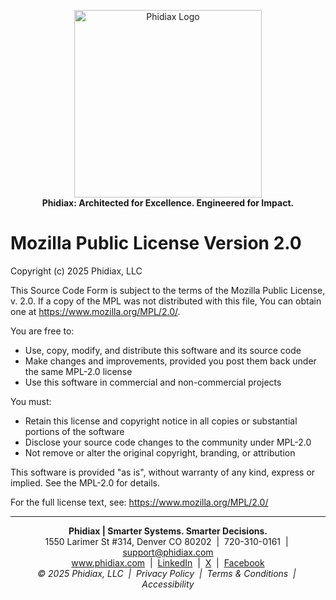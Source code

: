 <p align="center">
		<a href="https://www.phidiax.com/" target="_blank"><img src="https://static.wixstatic.com/media/f9592c_36f18dd9f56d463cb8dcc9ae97d69ac4~mv2.png/v1/crop/x_93,y_20,w_316,h_85/fill/w_442,h_112,al_c,lg_1,q_85,enc_avif,quality_auto/logo_icon_w500_h125_transparent_white.png" alt="Phidiax Logo" width="300" /></a>
		<br>
		<strong>Phidiax: Architected for Excellence. Engineered for Impact.</strong>
</p>

Mozilla Public License Version 2.0
=================================

Copyright (c) 2025 Phidiax, LLC

This Source Code Form is subject to the terms of the Mozilla Public License, v. 2.0. If a copy of the MPL was not distributed with this file, You can obtain one at https://www.mozilla.org/MPL/2.0/.

You are free to:
- Use, copy, modify, and distribute this software and its source code
- Make changes and improvements, provided you post them back under the same MPL-2.0 license
- Use this software in commercial and non-commercial projects

You must:
- Retain this license and copyright notice in all copies or substantial portions of the software
- Disclose your source code changes to the community under MPL-2.0
- Not remove or alter the original copyright, branding, or attribution

This software is provided "as is", without warranty of any kind, express or implied. See the MPL-2.0 for details.

For the full license text, see: https://www.mozilla.org/MPL/2.0/

---
<p align="center">
	<strong>Phidiax | Smarter Systems. Smarter Decisions.</strong><br>
	1550 Larimer St #314, Denver CO 80202 &nbsp;|&nbsp; 720-310-0161 &nbsp;|&nbsp; <a href="mailto:support@phidiax.com">support@phidiax.com</a><br>
	<a href="https://www.phidiax.com">www.phidiax.com</a> &nbsp;|&nbsp; <a href="https://www.facebook.com/Phidiax">LinkedIn</a> &nbsp;|&nbsp; <a href="https://twitter.com/phidiax">X</a> &nbsp;|&nbsp; <a href="https://facebook.com/phidiax">Facebook</a><br>
	<em>© 2025 Phidiax, LLC &nbsp;|&nbsp; Privacy Policy &nbsp;|&nbsp; Terms &amp; Conditions &nbsp;|&nbsp; Accessibility</em>
</p>